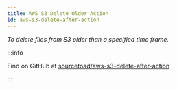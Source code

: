 ```yaml
---
title: AWS S3 Delete Older Action
id: aws-s3-delete-after-action
---
```


_To delete files from S3 older than a specified time frame._


:::info

Find on GitHub at [sourcetoad/aws-s3-delete-after-action](https://github.com/sourcetoad/aws-s3-delete-after-action)

:::